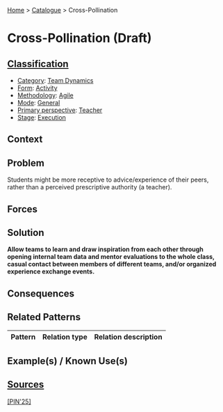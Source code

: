 [Home](../README.md) > [Catalogue](../Patterns_catalogue.md) > Cross-Pollination

# Cross-Pollination (Draft)

## [Classification](facets/facets.md)

- [Category](facets/categories/categories.md): [Team Dynamics](facets/categories/Team_Dynamics.md)
- [Form](facets/forms/forms.md): [Activity](facets/categories/Activity.md)
- [Methodology](facets/methodologies/methodologies.md): [Agile](facets/methodologies/Agile.md)
- [Mode](facets/modes/modes.md): [General](facets/modes/General.md)
- [Primary perspective](facets/perspectives/perspectives.md): [Teacher](facets/perspectives/Teacher.md)
- [Stage](facets/stages/modes.md): [Execution](facets/stages/Execution.md)

## Context

## Problem

Students might be more receptive to advice/experience of their peers, rather than a perceived prescriptive authority (a teacher).

## Forces

## Solution

**Allow teams to learn and draw inspiration from each other through opening internal team data and mentor evaluations to the whole class, casual contact between members of different teams, and/or organized experience exchange events.**

## Consequences

## Related Patterns

|Pattern|Relation type|Relation description|
|--|--|--|
 
## Example(s) / Known Use(s) 

## [Sources](../References.md)

[[PIN'25]](facets/publications/pin25/pin25.md)
